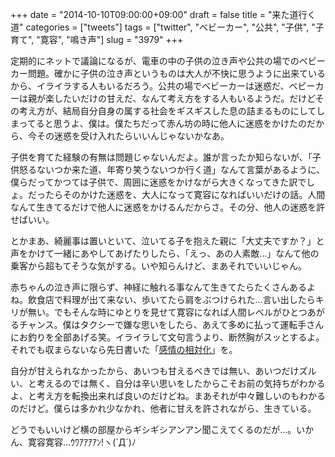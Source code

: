 +++
date = "2014-10-10T09:00:00+09:00"
draft = false
title = "来た道行く道"
categories = ["tweets"]
tags = ["twitter", "ベビーカー", "公共", "子供", "子育て", "寛容", "鳴き声"]
slug = "3979"
+++

定期的にネットで議論になるが、電車の中の子供の泣き声や公共の場でのベビーカー問題。確かに子供の泣き声というものは大人が不快に思うように出来ているから、イライラする人もいるだろう。公共の場でベビーカーは迷惑だ、ベビーカーは親が楽したいだけの甘えだ、なんて考え方をする人もいるようだ。だけどその考え方が、結局自分自身の属する社会をギスギスした息の詰まるものにしてしまってると思うよ、僕は。僕たちだって赤ん坊の時に他人に迷惑をかけたのだから、今その迷惑を受け入れたらいいんじゃないかなあ。

子供を育てた経験の有無は問題じゃないんだよ。誰が言ったか知らないが、「子供怒るないつか来た道、年寄り笑うないつか行く道」なんて言葉があるように、僕らだってかつては子供で、周囲に迷惑をかけながら大きくなってきた訳でしょ。だったらそのかけた迷惑を、大人になって寛容になればいいだけの話。人間なんて生きてるだけで他人に迷惑をかけるんだからさ。その分、他人の迷惑を許せばいい。

とかまあ、綺麗事は置いといて、泣いてる子を抱えた親に「大丈夫ですか？」と声をかけて一緒にあやしてあげたりしたら、「えっ、あの人素敵…」なんて他の乗客から超もてそうな気がする。いや知らんけど、まあそれでいいじゃん。

赤ちゃんの泣き声に限らず、神経に触れる事なんて生きてたらたくさんあるよね。飲食店で料理が出て来ない、歩いてたら肩をぶつけられた…言い出したらキリが無い。でもそんな時にゆとりを見せて寛容になれば人間レベルがひとつあがるチャンス。僕はタクシーで嫌な思いをしたら、あえて多めに払って運転手さんにお釣りを全部あげる笑。イライラして文句言うより、断然胸がスッとするよ。それでも収まらないなら先日書いた「<a href="http://ieiri.net/blog/archives/4026">感情の相対化</a>」を。

自分が甘えられなかったから、あいつも甘えるべきでは無い、あいつだけズルい、と考えるのでは無く、自分は辛い思いをしたからこそお前の気持ちがわかるよ、と考え方を転換出来れば良いのだけどね。まあそれが中々難しいのもわかるのだけど。僕らは多かれ少なかれ、他者に甘えを許されながら、生きている。

どうでもいいけど横の部屋からギシギシアンアン聞こえてくるのだが…。いかん、寛容寛容…ｳﾜｱｱｱｱﾝ!ヽ(`Д´)ﾉ

